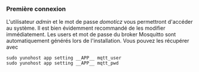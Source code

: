 ### Première connexion

L'utilisateur *admin* et le mot de passe *domoticz* vous permettront d'accéder au système. Il est bien évidemment recommandé de les modifier immédiatement.
Les users et mot de passe du broker Mosquitto sont automatiquement générés lors de l'installation. Vous pouvez les récupérer avec
````
sudo yunohost app setting __APP__ mqtt_user
sudo yunohost app setting __APP__ mqtt_pwd
````
